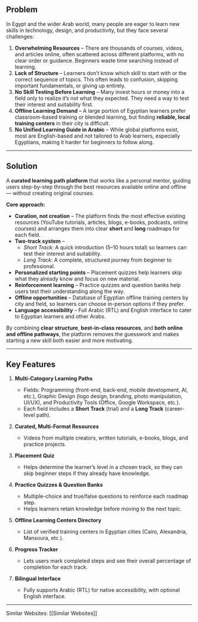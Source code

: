 
## Problem
In Egypt and the wider Arab world, many people are eager to learn new skills in technology, design, and productivity, but they face several challenges:

1. **Overwhelming Resources** – There are thousands of courses, videos, and articles online, often scattered across different platforms, with no clear order or guidance. Beginners waste time searching instead of learning.  
2. **Lack of Structure** – Learners don’t know which skill to start with or the correct sequence of topics. This often leads to confusion, skipping important fundamentals, or giving up entirely.  
3. **No Skill Testing Before Learning** – Many invest hours or money into a field only to realize it’s not what they expected. They need a way to test their interest and suitability first.  
4. **Offline Learning Demand** – A large portion of Egyptian learners prefer classroom-based training or blended learning, but finding **reliable, local training centers** in their city is difficult.  
5. **No Unified Learning Guide in Arabic** – While global platforms exist, most are English-based and not tailored to Arab learners, especially Egyptians, making it harder for beginners to follow along.  

---

## Solution

A **curated learning path platform** that works like a personal mentor, guiding users step-by-step through the best resources available online and offline — without creating original courses.  

**Core approach:**

- **Curation, not creation** – The platform finds the most effective existing resources (YouTube tutorials, articles, blogs, e-books, podcasts, online courses) and arranges them into clear **short** and **long** roadmaps for each field.
- **Two-track system** –  
  - *Short Track*: A quick introduction (5–10 hours total) so learners can test their interest and suitability.  
  - *Long Track*: A complete, structured journey from beginner to professional.
- **Personalized starting points** – Placement quizzes help learners skip what they already know and focus on new material.  
- **Reinforcement learning** – Practice quizzes and question banks help users test their understanding along the way.
- **Offline opportunities** – Database of Egyptian offline training centers by city and field, so learners can choose in-person options if they prefer.
- **Language accessibility** – Full Arabic (RTL) and English interface to cater to Egyptian learners and other Arabs.

By combining **clear structure**, **best-in-class resources**, and **both online and offline pathways**, the platform removes the guesswork and makes starting a new skill both easier and more motivating.

---

## Key Features

1. **Multi-Category Learning Paths**  
   - Fields: Programming (front-end, back-end, mobile development, AI, etc.), Graphic Design (logo design, branding, photo manipulation, UI/UX), and Productivity Tools (Office, Google Workspace, etc.).  
   - Each field includes a **Short Track** (trial) and a **Long Track** (career-level path).

2. **Curated, Multi-Format Resources**  
   - Videos from multiple creators, written tutorials, e-books, blogs, and practice projects.  

3. **Placement Quiz**  
   - Helps determine the learner’s level in a chosen track, so they can skip beginner steps if they already have knowledge.

4. **Practice Quizzes & Question Banks**  
   - Multiple-choice and true/false questions to reinforce each roadmap step.  
   - Helps learners retain knowledge before moving to the next topic.

5. **Offline Learning Centers Directory**  
   - List of verified training centers in Egyptian cities (Cairo, Alexandria, Mansoura, etc.).  

6. **Progress Tracker**  
   - Lets users mark completed steps and see their overall percentage of completion for each track.

7. **Bilingual Interface**  
   - Fully supports Arabic (RTL) for native accessibility, with optional English interface.


<hr>

Similar Websites:
[[Similar Websites]]
